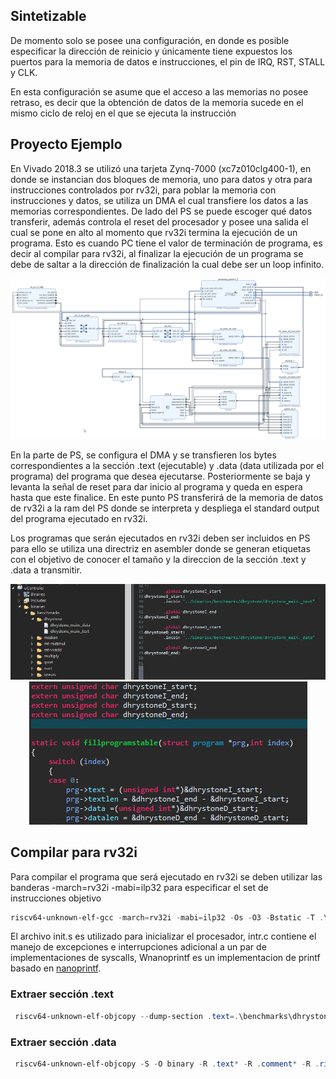## Sintetizable

De momento solo se posee una configuración, en donde es posible especificar la dirección de reinicio y únicamente tiene expuestos los puertos para la memoria de datos e instrucciones, el pin de IRQ, RST, STALL y CLK.

En esta configuración se asume que el acceso a las memorias no posee retraso, es decir que la obtención de datos de la memoria sucede en el mismo ciclo de reloj en el que se ejecuta la instrucción

## Proyecto Ejemplo

En Vivado 2018.3 se utilizó una tarjeta Zynq-7000 (xc7z010clg400-1), en donde se instancian dos bloques de memoria, uno para datos y otra para instrucciones controlados por rv32i, para poblar la memoria con instrucciones y datos, se utiliza un DMA el cual transfiere los datos a las memorias correspondientes. De lado del PS se puede escoger qué datos transferir, además controla el reset del procesador y posee una salida el cual se pone en alto al momento que rv32i termina la ejecución de un programa. Esto es cuando PC tiene el valor de terminación de programa, es decir al compilar para rv32i, al finalizar la ejecución de un programa se debe de saltar a la dirección de finalización la cual debe ser un loop infinito.

<div align="center">
    <img src="./imgs/blockdesing.png" alt="block desing">
</div>

En la parte de PS, se configura el DMA y se transfieren los bytes correspondientes a la sección .text (ejecutable) y .data (data utilizada por el programa) del programa que desea ejecutarse. Posteriormente se baja y levanta la señal de reset para dar inicio al programa y queda en espera hasta que este finalice. En este punto PS transferirá de la memoria de datos de rv32i a la ram del PS donde se interpreta y despliega el standard output del programa ejecutado en rv32i.

Los programas que serán ejecutados en rv32i deben ser incluidos en PS para ello se utiliza una directriz en asembler donde se generan etiquetas con el objetivo de conocer el tamaño y la direccion de la sección .text y .data a transmitir.

<div align="center">
    <img src="./imgs/ps1.png" >
</div>

<div align="center">
    <img src="./imgs/ps2.png">
</div>

## Compilar para rv32i

Para compilar el programa que será ejecutado en rv32i se deben utilizar las banderas  -march=rv32i -mabi=ilp32 para especificar el set de instrucciones objetivo

   ```powershell
   riscv64-unknown-elf-gcc -march=rv32i -mabi=ilp32 -Os -O3 -Bstatic -T .\lscript.ld -o .\benchmarks\dhrystone\dhrystone_main.elf .\init.s .\intr.c .\Wnanoprintf.c .\benchmarks\dhrystone\dhrystone.c .\benchmarks\dhrystone\dhrystone_main.c
   ```

El archivo init.s es utilizado para inicializar el procesador, intr.c contiene el manejo de excepciones e interrupciones adicional a un par de implementaciones de syscalls, Wnanoprintf es un implementacion de printf basado en <a href="https://github.com/charlesnicholson/nanoprintf">nanoprintf</a>.


### Extraer sección .text
   ```powershell
    riscv64-unknown-elf-objcopy --dump-section .text=.\benchmarks\dhrystone\dhrystone_main._text .\benchmarks\dhrystone\dhrystone_main.elf
   ```
### Extraer sección .data
   ```powershell
    riscv64-unknown-elf-objcopy -S -O binary -R .text* -R .comment* -R .riscv* -g --gap-fill 0 .\benchmarks\dhrystone\dhrystone_main.elf .\benchmarks\dhrystone\dhrystone_main._data
   ```